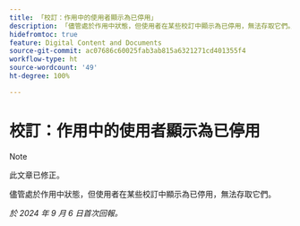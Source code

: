 ```yaml
---
title: 「校訂：作用中的使用者顯示為已停用」
description: 「儘管處於作用中狀態，但使用者在某些校訂中顯示為已停用，無法存取它們。」
hidefromtoc: true
feature: Digital Content and Documents
source-git-commit: ac07686c60025fab3ab815a6321271cd401355f4
workflow-type: ht
source-wordcount: '49'
ht-degree: 100%

---
```


# 校訂：作用中的使用者顯示為已停用

>[!NOTE]
>
>此文章已修正。

儘管處於作用中狀態，但使用者在某些校訂中顯示為已停用，無法存取它們。

_於 2024 年 9 月 6 日首次回報。_

